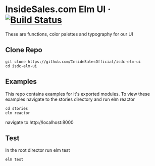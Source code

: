 # InsideSales.com Elm UI &middot; [![Build Status](https://travis-ci.com/InsideSalesOfficial/isdc-elm-ui.svg?branch=master)](https://travis-ci.com/InsideSalesOfficial/isdc-elm-ui)
These are functions, color palettes and typography for our UI

## Clone Repo 
```
git clone https://github.com/InsideSalesOfficial/isdc-elm-ui
cd isdc-elm-ui
```

## Examples
This repo contains examples for it's exported modules. To view these examples navigate to the stories directory and run elm reactor
```
cd stories
elm reactor
```
navigate to http://localhost:8000

## Test
In the root director run elm test
```
elm test
```